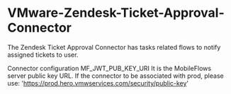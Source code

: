 # VMware-Zendesk-Ticket-Approval-Connector
The Zendesk Ticket Approval Connector has tasks related flows to notify assigned tickets to user.

Connector configuration MF_JWT_PUB_KEY_URI It is the MobileFlows server public key URL. If the connector to be associated with prod, please use: 'https://prod.hero.vmwservices.com/security/public-key'